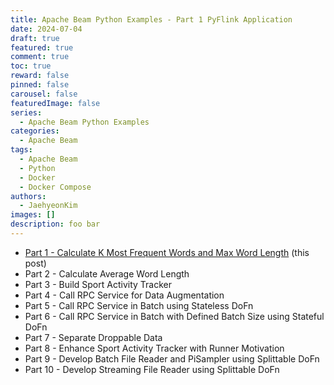 ```yaml
---
title: Apache Beam Python Examples - Part 1 PyFlink Application
date: 2024-07-04
draft: true
featured: true
comment: true
toc: true
reward: false
pinned: false
carousel: false
featuredImage: false
series:
  - Apache Beam Python Examples
categories:
  - Apache Beam
tags: 
  - Apache Beam
  - Python
  - Docker
  - Docker Compose
authors:
  - JaehyeonKim
images: []
description: foo bar
---
```


* [Part 1 - Calculate K Most Frequent Words and Max Word Length](#) (this post)
* Part 2 - Calculate Average Word Length
* Part 3 - Build Sport Activity Tracker
* Part 4 - Call RPC Service for Data Augmentation
* Part 5 - Call RPC Service in Batch using Stateless DoFn
* Part 6 - Call RPC Service in Batch with Defined Batch Size using Stateful DoFn
* Part 7 - Separate Droppable Data
* Part 8 - Enhance Sport Activity Tracker with Runner Motivation
* Part 9 - Develop Batch File Reader and PiSampler using Splittable DoFn
* Part 10 - Develop Streaming File Reader using Splittable DoFn

